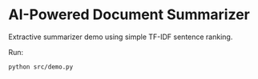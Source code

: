# AI-Powered Document Summarizer

Extractive summarizer demo using simple TF-IDF sentence ranking.

Run:
```
python src/demo.py
```
